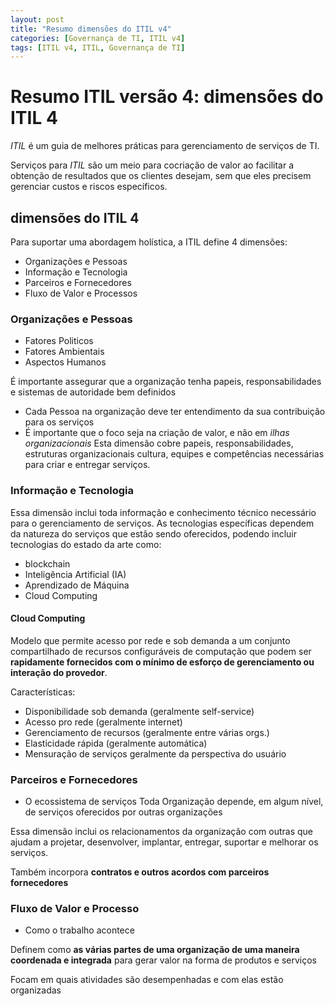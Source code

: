 ```yaml
---
layout: post
title: "Resumo dimensões do ITIL v4"
categories: [Governança de TI, ITIL v4]
tags: [ITIL v4, ITIL, Governança de TI]
---
```


# Resumo ITIL versão 4: dimensões do ITIL 4

_ITIL_ é um guia de melhores práticas para gerenciamento de serviços de TI.

Serviços para _ITIL_ são um meio para
cocriação de valor ao facilitar a obtenção de
resultados que os clientes desejam, sem que
eles precisem gerenciar custos e riscos
específicos.

## dimensões do ITIL 4

Para suportar uma abordagem holística, a ITIL define 4 dimensões:

- Organizações e Pessoas
- Informação e Tecnologia
- Parceiros e Fornecedores
- Fluxo de Valor e Processos

### Organizações e Pessoas

- Fatores Politicos
- Fatores Ambientais
- Aspectos Humanos

É importante assegurar que a organização tenha papeis, responsabilidades e sistemas de autoridade bem definidos

- Cada Pessoa na organização deve ter entendimento da sua contribuição para os serviços
- É importante que o foco seja na criação de valor, e não em _ilhas organizacionais_
  Esta dimensão cobre papeis, responsabilidades, estruturas organizacionais cultura, equipes e competências necessárias para criar e entregar serviços.

### Informação e Tecnologia

Essa dimensão inclui toda informação e conhecimento técnico necessário para o gerenciamento de serviços.
As tecnologias específicas dependem da natureza do serviços que estão sendo oferecidos, podendo incluir tecnologias do
estado da arte como:

- blockchain
- Inteligência Artificial (IA)
- Aprendizado de Máquina
- Cloud Computing

#### Cloud Computing

Modelo que permite acesso por rede e sob demanda a um
conjunto compartilhado de recursos configuráveis de computação
que podem ser **rapidamente fornecidos com o mínimo de esforço
de gerenciamento ou interação do provedor**.

Características:

- Disponibilidade sob demanda (geralmente self-service)
- Acesso pro rede (geralmente internet)
- Gerenciamento de recursos (geralmente entre várias orgs.)
- Elasticidade rápida (geralmente automática)
- Mensuração de serviços geralmente da perspectiva do usuário

### Parceiros e Fornecedores

- O ecossistema de serviços
  Toda Organização depende, em algum nível, de
  serviços oferecidos por outras organizações

Essa dimensão inclui os relacionamentos da organização com outras que ajudam a projetar, desenvolver, implantar, entregar, suportar e melhorar os serviços.

Também incorpora **contratos e outros acordos com parceiros fornecedores**

### Fluxo de Valor e Processo

- Como o trabalho acontece

Definem como **as várias partes de uma organização de uma
maneira coordenada e integrada** para gerar valor na forma de
produtos e serviços

Focam em quais atividades são desempenhadas e com elas estão organizadas
